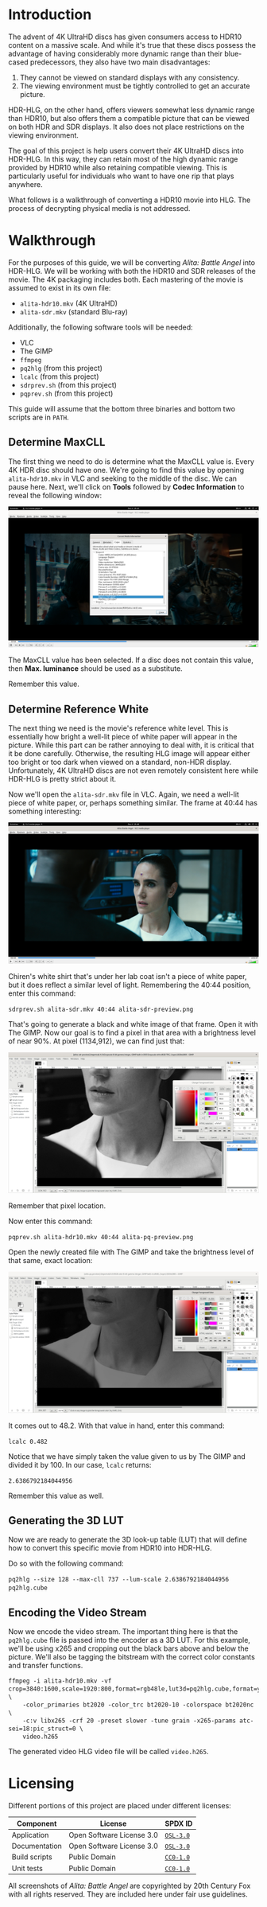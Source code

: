 <!--
    SPDX-FileCopyrightText: 2021 William Swartzendruber <wswartzendruber@gmail.com>

    SPDX-License-Identifier: OSL-3.0
-->

# Introduction

The advent of 4K UltraHD discs has given consumers access to HDR10 content on a massive scale.
And while it's true that these discs possess the advantage of having considerably more dynamic
range than their blue-cased predecessors, they also have two main disadvantages:

1. They cannot be viewed on standard displays with any consistency.
2. The viewing environment must be tightly controlled to get an accurate picture.

HDR-HLG, on the other hand, offers viewers somewhat less dynamic range than HDR10, but also
offers them a compatible picture that can be viewed on both HDR and SDR displays. It also does
not place restrictions on the viewing environment.

The goal of this project is help users convert their 4K UltraHD discs into HDR-HLG. In this way,
they can retain most of the high dynamic range provided by HDR10 while also retaining compatible
viewing. This is particularly useful for individuals who want to have one rip that plays
anywhere.

What follows is a walkthrough of converting a HDR10 movie into HLG. The process of decrypting
physical media is not addressed.

# Walkthrough

For the purposes of this guide, we will be converting *Alita: Battle Angel* into HDR-HLG. We
will be working with both the HDR10 and SDR releases of the movie. The 4K packaging includes
both. Each mastering of the movie is assumed to exist in its own file:

* `alita-hdr10.mkv` (4K UltraHD)
* `alita-sdr.mkv` (standard Blu-ray)

Additionally, the following software tools will be needed:

* VLC
* The GIMP
* `ffmpeg`
* `pq2hlg` (from this project)
* `lcalc` (from this project)
* `sdrprev.sh` (from this project)
* `pqprev.sh` (from this project)

This guide will assume that the bottom three binaries and bottom two scripts are in `PATH`.

## Determine MaxCLL

The first thing we need to do is determine what the MaxCLL value is. Every 4K HDR disc should
have one. We're going to find this value by opening `alita-hdr10.mkv` in VLC and seeking to the
middle of the disc. We can pause here. Next, we'll click on **Tools** followed by **Codec
Information** to reveal the following window:

![](img/determine-maxcll.jpg)

The MaxCLL value has been selected. If a disc does not contain this value, then **Max.
luminance** should be used as a substitute.

Remember this value.

## Determine Reference White

The next thing we need is the movie's reference white level. This is essentially how bright a
well-lit piece of white paper will appear in the picture. While this part can be rather annoying
to deal with, it is critical that it be done carefully. Otherwise, the resulting HLG image will
appear either too bright or too dark when viewed on a standard, non-HDR display. Unfortunately,
4K UltraHD discs are not even remotely consistent here while HDR-HLG is pretty strict about it.

Now we'll open the `alita-sdr.mkv` file in VLC. Again, we need a well-lit piece of white paper,
or, perhaps something similar. The frame at 40:44 has something interesting:

![](img/determine-ref-white-vlc.jpg)

Chiren's white shirt that's under her lab coat isn't a piece of white paper, but it does reflect
a similar level of light. Remembering the 40:44 position, enter this command:

`sdrprev.sh alita-sdr.mkv 40:44 alita-sdr-preview.png`

That's going to generate a black and white image of that frame. Open it with The GIMP. Now our
goal is to find a pixel in that area with a brightness level of near 90%. At pixel (1134,912),
we can find just that:

![](img/determine-ref-white-sdr.jpg)

Remember that pixel location.

Now enter this command:

`pqprev.sh alita-hdr10.mkv 40:44 alita-pq-preview.png`

Open the newly created file with The GIMP and take the brightness level of that same, exact
location:

![](img/determine-ref-white-pq.jpg)

It comes out to 48.2. With that value in hand, enter this command:

`lcalc 0.482`

Notice that we have simply taken the value given to us by The GIMP and divided it by 100. In our
case, `lcalc` returns:

`2.6386792184044956`

Remember this value as well.

## Generating the 3D LUT

Now we are ready to generate the 3D look-up table (LUT) that will define how to convert this
specific movie from HDR10 into HDR-HLG.

Do so with the following command:

`pq2hlg --size 128 --max-cll 737 --lum-scale 2.6386792184044956 pq2hlg.cube`

## Encoding the Video Stream

Now we encode the video stream. The important thing here is that the `pq2hlg.cube` file is
passed into the encoder as a 3D LUT. For this example, we'll be using x265 and cropping out the
black bars above and below the picture. We'll also be tagging the bitstream with the correct
color constants and transfer functions.

```
ffmpeg -i alita-hdr10.mkv -vf crop=3840:1600,scale=1920:800,format=rgb48le,lut3d=pq2hlg.cube,format=yuv420p10le \
    -color_primaries bt2020 -color_trc bt2020-10 -colorspace bt2020nc \
    -c:v libx265 -crf 20 -preset slower -tune grain -x265-params atc-sei=18:pic_struct=0 \
    video.h265
```

The generated video HLG video file will be called `video.h265`.

# Licensing

Different portions of this project are placed under different licenses:

| Component     | License                   | SPDX ID                           |
|---------------|---------------------------|-----------------------------------|
| Application   | Open Software License 3.0 | [`OSL-3.0`](LICENSES/OSL-3.0.txt) |
| Documentation | Open Software License 3.0 | [`OSL-3.0`](LICENSES/OSL-3.0.txt) |
| Build scripts | Public Domain             | [`CC0-1.0`](LICENSES/CC0-1.0.txt) |
| Unit tests    | Public Domain             | [`CC0-1.0`](LICENSES/CC0-1.0.txt) |

All screenshots of *Alita: Battle Angel* are copyrighted by 20th Century Fox with all rights
reserved. They are included here under fair use guidelines.
